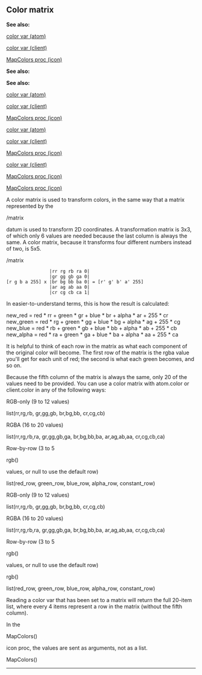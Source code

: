 

 Color matrix
--------------




**See also:** 


[color var (atom)](#/atom/var/color) 

[color var (client)](#/client/var/color) 

[MapColors proc (icon)](#/icon/proc/MapColors) 





**See also:** 

**See also:**

[color var (atom)](#/atom/var/color) 

[color var (client)](#/client/var/color) 

[MapColors proc (icon)](#/icon/proc/MapColors) 



[color var (atom)](#/atom/var/color)

[color var (client)](#/client/var/color) 

[MapColors proc (icon)](#/icon/proc/MapColors) 


[color var (client)](#/client/var/color)

[MapColors proc (icon)](#/icon/proc/MapColors) 

[MapColors proc (icon)](#/icon/proc/MapColors)

 A color matrix is used to transform colors, in the same way that a matrix
represented by the
 
 /matrix
 
 datum is used to transform 2D coordinates.
A transformation matrix is 3x3, of which only 6 values are needed because the
last column is always the same. A color matrix, because it transforms four
different numbers instead of two, is 5x5.




 /matrix


```
                |rr rg rb ra 0|
                |gr gg gb ga 0|
[r g b a 255] x |br bg bb ba 0| = [r' g' b' a' 255]
                |ar ag ab aa 0|
                |cr cg cb ca 1|

```


 In easier-to-understand terms, this is how the result is calculated:




 new\_red = red \* rr + green \* gr + blue \* br + alpha \* ar + 255 \* cr
new\_green = red \* rg + green \* gg + blue \* bg + alpha \* ag + 255 \* cg
new\_blue = red \* rb + green \* gb + blue \* bb + alpha \* ab + 255 \* cb
new\_alpha = red \* ra + green \* ga + blue \* ba + alpha \* aa + 255 \* ca


 It is helpful to think of each row in the matrix as what each component of
the original color will become. The first row of the matrix is the rgba value
you'll get for each unit of red; the second is what each green becomes, and so
on.




 Because the fifth column of the matrix is always the same, only 20 of the
values need to be provided. You can use a color matrix with atom.color or
client.color in any of the following ways:





 RGB-only (9 to 12 values)
 

 list(rr,rg,rb, gr,gg,gb, br,bg,bb, cr,cg,cb)
 

 RGBA (16 to 20 values)
 

 list(rr,rg,rb,ra, gr,gg,gb,ga, br,bg,bb,ba, ar,ag,ab,aa, cr,cg,cb,ca)
 

 Row-by-row (3 to 5
 
 rgb()
 
 values, or null to use the default row)
 

 list(red\_row, green\_row, blue\_row, alpha\_row, constant\_row)
 


 RGB-only (9 to 12 values)


 list(rr,rg,rb, gr,gg,gb, br,bg,bb, cr,cg,cb)


 RGBA (16 to 20 values)


 list(rr,rg,rb,ra, gr,gg,gb,ga, br,bg,bb,ba, ar,ag,ab,aa, cr,cg,cb,ca)


 Row-by-row (3 to 5
 
 rgb()
 
 values, or null to use the default row)


 rgb()


 list(red\_row, green\_row, blue\_row, alpha\_row, constant\_row)


 Reading a color var that has been set to a matrix will return the full
20-item list, where every 4 items represent a row in the matrix (without the
fifth column).




 In the
 
 MapColors()
 
 icon proc, the values are sent as arguments,
not as a list.




 MapColors()



---


